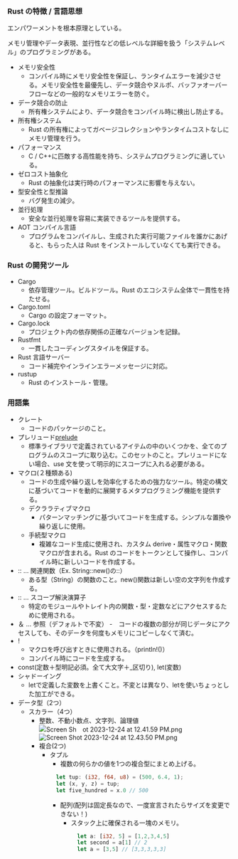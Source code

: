 ### Rust の特徴 / 言語思想

エンパワーメントを根本原理としている。

メモリ管理やデータ表現、並行性などの低レベルな詳細を扱う「システムレベル」のプログラミングがある。

- メモリ安全性
  - コンパイル時にメモリ安全性を保証し、ランタイムエラーを減少させる。メモリ安全性を最優先し、データ競合やヌルポ、バッファオーバーフローなどの一般的なメモリエラーを防ぐ。
- データ競合の防止
  - 所有権システムにより、データ競合をコンパイル時に検出し防止する。
- 所有権システム
  - Rust の所有権によってガベージコレクションやランタイムコストなしにメモリ管理を行う。
- パフォーマンス
  - C / C++に匹敵する高性能を持ち、システムプログラミングに適している。
- ゼロコスト抽象化
  - Rust の抽象化は実行時のパフォーマンスに影響を与えない。
- 型安全性と型推論
  - バグ発生の減少。
- 並行処理
  - 安全な並行処理を容易に実装できるツールを提供する。
- AOT コンパイル言語
  - プログラムをコンパイルし、生成された実行可能ファイルを誰かにあげると、もらった人は Rust をインストールしていなくても実行できる。

### Rust の開発ツール

- Cargo
  - 依存管理ツール。ビルドツール。Rust のエコシステム全体で一貫性を持たせる。
- Cargo.toml
  - Cargo の設定フォーマット。
- Cargo.lock
  - プロジェクト内の依存関係の正確なバージョンを記録。
- Rustfmt
  - 一貫したコーディングスタイルを保証する。
- Rust 言語サーバー
  - コード補完やインラインエラーメッセージに対応。
- rustup
  - Rust のインストール・管理。

### 用語集

- クレート
  - コードのパッケージのこと。
- プレリュード[prelude](https://doc.rust-lang.org/std/prelude/index.html)
  - 標準ライブラリで定義されているアイテムの中のいくつかを、全てのプログラムのスコープに取り込む。このセットのこと。プレリュードにない場合、use 文を使って明示的にスコープに入れる必要がある。
- マクロ(２種類ある)
  - コードの生成や繰り返しを効率化するための強力なツール。特定の構文に基づいてコードを動的に展開するメタプログラミング機能を提供する。
  - デクララティブマクロ
    - パターンマッチングに基づいてコードを生成する。シンプルな置換や繰り返しに使用。
  - 手続型マクロ
    - 複雑なコード生成に使用され、カスタム derive・属性マクロ・関数マクロが含まれる。Rust のコードをトークンとして操作し、コンパイル時に新しいコードを作成する。
- :: ... 関連関数（Ex. String::new()の::）
  - ある型（String）の関数のこと。new()関数は新しい空の文字列を作成する。
- :: ... スコープ解決演算子
  - 特定のモジュールやトレイト内の関数・型・定数などにアクセスするために使用される。
- ＆ ... 参照（デフォルトで不変） -　コードの複数の部分が同じデータにアクセスしても、そのデータを何度もメモリにコピーしなくて済む。
- !
  - マクロを呼び出すときに使用される。（println!()）
  - コンパイル時にコードを生成する。
- const(定数＋型明記必須。全て大文字＋_区切り), let(変数)
- シャドーイング
  - letで定義した変数を上書くこと。不変とは異なり、letを使いちょっとした加工ができる。
- データ型（2つ）
  - スカラー（4つ）
    - 整数、不動小数点、文字列、論理値
  ![Screen Sh　ot 2023-12-24 at 12.41.59 PM.png](..%2F..%2F..%2F..%2F..%2Fvar%2Ffolders%2Fy1%2Fysf2t7h529n60620czhw1d2r0000gn%2FT%2FTemporaryItems%2FNSIRD_screencaptureui_2Go2w8%2FScreen%20Shot%202023-12-24%20at%2012.41.59%20PM.png)
  ![Screen Shot 2023-12-24 at 12.43.50 PM.png](..%2F..%2F..%2F..%2F..%2Fvar%2Ffolders%2Fy1%2Fysf2t7h529n60620czhw1d2r0000gn%2FT%2FTemporaryItems%2FNSIRD_screencaptureui_uBZIhV%2FScreen%20Shot%202023-12-24%20at%2012.43.50%20PM.png)
    - 複合(2つ)
      - タプル
        - 複数の何らかの値を1つの複合型にまとめ上げる。
        ``` rust 
          let tup: (i32, f64, u8) = (500, 6.4, 1);
          let (x, y, z) = tup;
          let five_hundred = x.0 // 500 
        ```
        - 配列(配列は固定長なので、一度宣言されたらサイズを変更できない！)
          - スタック上に確保される一塊のメモリ。
            ``` rust
              let a: [i32, 5] = [1,2,3,4,5]
              let second = a[1] // 2
              let a = [3,5] // [3,3,3,3,3]
            ```
